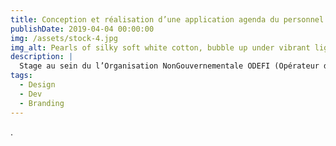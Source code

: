 ```yaml
---
title: Conception et réalisation d’une application agenda du personnel du l’ONG ODEFI avec C#.
publishDate: 2019-04-04 00:00:00
img: /assets/stock-4.jpg
img_alt: Pearls of silky soft white cotton, bubble up under vibrant lighting
description: |
  Stage au sein du l’Organisation NonGouvernementale ODEFI (Opérateur de Développement et de Formation Intégré). 
tags:
  - Design
  - Dev
  - Branding
---
```


.
